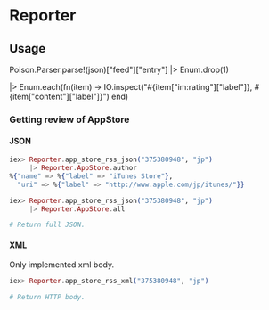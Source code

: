 Reporter
========

## Usage

Poison.Parser.parse!(json)["feed"]["entry"]
|> Enum.drop(1)

|> Enum.each(fn(item) -> IO.inspect("#{item["im:rating"]["label"]}, #{item["content"]["label"]}") end)

### Getting review of AppStore
#### JSON

```elixir
iex> Reporter.app_store_rss_json("375380948", "jp")
     |> Reporter.AppStore.author
%{"name" => %{"label" => "iTunes Store"},
  "uri" => %{"label" => "http://www.apple.com/jp/itunes/"}}
```

```elixir
iex> Reporter.app_store_rss_json("375380948", "jp")
     |> Reporter.AppStore.all

# Return full JSON.
```

#### XML

Only implemented xml body.

```elixir
iex> Reporter.app_store_rss_xml("375380948", "jp")

# Return HTTP body.
```
